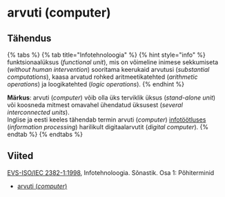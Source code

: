 # arvuti \(computer\)

## Tähendus

{% tabs %}
{% tab title="Infotehnoloogia" %}
{% hint style="info" %}
 funktsionaalüksus \(_functional unit_\), mis on võimeline inimese sekkumiseta \(_without human intervention_\) sooritama keerukaid arvutusi \(_substantial computations_\), kaasa arvatud rohked aritmeetikatehted \(_arithmetic operations_\) ja loogikatehted \(_logic operations_\).
{% endhint %}

**Märkus**: arvuti \(_computer_\) võib olla üks terviklik üksus \(_stand-alone unit_\) või koosneda mitmest omavahel ühendatud üksusest \(_several interconnected units_\).  
Inglise ja eesti keeles tähendab termin arvuti \(_computer_\) [infotöötluses](infotoeoetlus-information-processing.md) \(_information processing_\) harilikult digitaalarvutit \(_digital computer_\).
{% endtab %}
{% endtabs %}

## Viited

[EVS-ISO/IEC 2382-1:1998](https://www.evs.ee/et/evs-iso-iec-2382-1-1998), Infotehnoloogia. Sõnastik. Osa 1: Põhiterminid

* [arvuti \(_computer_\)](https://www.eki.ee/dict/its/index.cgi?Q=D062ACEC-6C03-1014-88DC-FC5F0DBED45A&F=GUID&C01=1&C02=0&C10=1)

